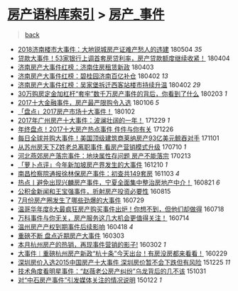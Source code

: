 [房产语料库索引](../../README.md)  > [房产_事件](房产_事件.md)
====
> [back](../README.md)

- [2018济南楼市大事件：大地锐城房产证难产愁人的违建](http://jkwz.applinzi.com/ittc/7099272617129411590.html#2018%E6%B5%8E%E5%8D%97%E6%A5%BC%E5%B8%82%E5%A4%A7%E4%BA%8B%E4%BB%B6%EF%BC%9A%E5%A4%A7%E5%9C%B0%E9%94%90%E5%9F%8E%E6%88%BF%E4%BA%A7%E8%AF%81%E9%9A%BE%E4%BA%A7%E6%84%81%E4%BA%BA%E7%9A%84%E8%BF%9D%E5%BB%BA) 180504 *35* 
- [贷款大事件！53家银行上调首套房贷利率，房产贷款额度继续收紧！](http://jkwz.applinzi.com/ittc/7088103588574528528.html#%E8%B4%B7%E6%AC%BE%E5%A4%A7%E4%BA%8B%E4%BB%B6%EF%BC%8153%E5%AE%B6%E9%93%B6%E8%A1%8C%E4%B8%8A%E8%B0%83%E9%A6%96%E5%A5%97%E6%88%BF%E8%B4%B7%E5%88%A9%E7%8E%87%EF%BC%8C%E6%88%BF%E4%BA%A7%E8%B4%B7%E6%AC%BE%E9%A2%9D%E5%BA%A6%E7%BB%A7%E7%BB%AD%E6%94%B6%E7%B4%A7%EF%BC%81) 180404  
- [济南房产大事件红榜：济南住房租赁新政](http://jkwz.applinzi.com/ittc/7087777593917178886.html#%E6%B5%8E%E5%8D%97%E6%88%BF%E4%BA%A7%E5%A4%A7%E4%BA%8B%E4%BB%B6%E7%BA%A2%E6%A6%9C%EF%BC%9A%E6%B5%8E%E5%8D%97%E4%BD%8F%E6%88%BF%E7%A7%9F%E8%B5%81%E6%96%B0%E6%94%BF) 180403  
- [济南房产大事件红榜：碧桂园济南百亿补仓](http://jkwz.applinzi.com/ittc/7087434079480054794.html#%E6%B5%8E%E5%8D%97%E6%88%BF%E4%BA%A7%E5%A4%A7%E4%BA%8B%E4%BB%B6%E7%BA%A2%E6%A6%9C%EF%BC%9A%E7%A2%A7%E6%A1%82%E5%9B%AD%E6%B5%8E%E5%8D%97%E7%99%BE%E4%BA%BF%E8%A1%A5%E4%BB%93) 180402 *13* 
- [济南房产大事件红榜：吴家堡拆迁西客站楼市持续升温](http://jkwz.applinzi.com/ittc/7087434064435086347.html#%E6%B5%8E%E5%8D%97%E6%88%BF%E4%BA%A7%E5%A4%A7%E4%BA%8B%E4%BB%B6%E7%BA%A2%E6%A6%9C%EF%BC%9A%E5%90%B4%E5%AE%B6%E5%A0%A1%E6%8B%86%E8%BF%81%E8%A5%BF%E5%AE%A2%E7%AB%99%E6%A5%BC%E5%B8%82%E6%8C%81%E7%BB%AD%E5%8D%87%E6%B8%A9) 180402 *29* 
- [30万购房定金加杠杆“套牢”数千万房产事件的背后，你看到了什么](http://jkwz.applinzi.com/ittc/7065830855623050251.html#30%E4%B8%87%E8%B4%AD%E6%88%BF%E5%AE%9A%E9%87%91%E5%8A%A0%E6%9D%A0%E6%9D%86%E2%80%9C%E5%A5%97%E7%89%A2%E2%80%9D%E6%95%B0%E5%8D%83%E4%B8%87%E6%88%BF%E4%BA%A7%E4%BA%8B%E4%BB%B6%E7%9A%84%E8%83%8C%E5%90%8E%EF%BC%8C%E4%BD%A0%E7%9C%8B%E5%88%B0%E4%BA%86%E4%BB%80%E4%B9%88) 180203 *1* 
- [2017十大金融事件，房产最严限购令入选](http://jkwz.applinzi.com/ittc/7055259434735895568.html#2017%E5%8D%81%E5%A4%A7%E9%87%91%E8%9E%8D%E4%BA%8B%E4%BB%B6%EF%BC%8C%E6%88%BF%E4%BA%A7%E6%9C%80%E4%B8%A5%E9%99%90%E8%B4%AD%E4%BB%A4%E5%85%A5%E9%80%89) 180106 *5* 
- [「盘点」2017房产市场十大事件！](http://jkwz.applinzi.com/ittc/7053917456689529866.html#%E3%80%8C%E7%9B%98%E7%82%B9%E3%80%8D2017%E6%88%BF%E4%BA%A7%E5%B8%82%E5%9C%BA%E5%8D%81%E5%A4%A7%E4%BA%8B%E4%BB%B6%EF%BC%81) 180102  
- [2017年广州房产十大事件：波澜壮阔的一年！](http://jkwz.applinzi.com/ittc/7052510250626712593.html#2017%E5%B9%B4%E5%B9%BF%E5%B7%9E%E6%88%BF%E4%BA%A7%E5%8D%81%E5%A4%A7%E4%BA%8B%E4%BB%B6%EF%BC%9A%E6%B3%A2%E6%BE%9C%E5%A3%AE%E9%98%94%E7%9A%84%E4%B8%80%E5%B9%B4%EF%BC%81) 171229 *1* 
- [年终盘点！2017十大房产热点事件 件件与你有关](http://jkwz.applinzi.com/ittc/7051427834701022224.html#%E5%B9%B4%E7%BB%88%E7%9B%98%E7%82%B9%EF%BC%812017%E5%8D%81%E5%A4%A7%E6%88%BF%E4%BA%A7%E7%83%AD%E7%82%B9%E4%BA%8B%E4%BB%B6+%E4%BB%B6%E4%BB%B6%E4%B8%8E%E4%BD%A0%E6%9C%89%E5%85%B3) 171226  
- [每日全球并购大事件！美国顶级建筑商莱纳房产93亿美元鲸吞对手](http://jkwz.applinzi.com/ittc/7030913797844370449.html#%E6%AF%8F%E6%97%A5%E5%85%A8%E7%90%83%E5%B9%B6%E8%B4%AD%E5%A4%A7%E4%BA%8B%E4%BB%B6%EF%BC%81%E7%BE%8E%E5%9B%BD%E9%A1%B6%E7%BA%A7%E5%BB%BA%E7%AD%91%E5%95%86%E8%8E%B1%E7%BA%B3%E6%88%BF%E4%BA%A793%E4%BA%BF%E7%BE%8E%E5%85%83%E9%B2%B8%E5%90%9E%E5%AF%B9%E6%89%8B) 171101  
- [从苏州房天下Z姓老总离职事件 看房产营销模式升级](http://jkwz.applinzi.com/ittc/6988586593114653701.html#%E4%BB%8E%E8%8B%8F%E5%B7%9E%E6%88%BF%E5%A4%A9%E4%B8%8BZ%E5%A7%93%E8%80%81%E6%80%BB%E7%A6%BB%E8%81%8C%E4%BA%8B%E4%BB%B6+%E7%9C%8B%E6%88%BF%E4%BA%A7%E8%90%A5%E9%94%80%E6%A8%A1%E5%BC%8F%E5%8D%87%E7%BA%A7) 170710 *1* 
- [河北燕郊房产落宗事件：地块属性存问题 房产不能落宗](http://jkwz.applinzi.com/ittc/6934082898767643652.html#%E6%B2%B3%E5%8C%97%E7%87%95%E9%83%8A%E6%88%BF%E4%BA%A7%E8%90%BD%E5%AE%97%E4%BA%8B%E4%BB%B6%EF%BC%9A%E5%9C%B0%E5%9D%97%E5%B1%9E%E6%80%A7%E5%AD%98%E9%97%AE%E9%A2%98+%E6%88%BF%E4%BA%A7%E4%B8%8D%E8%83%BD%E8%90%BD%E5%AE%97) 170213  
- [「萝卜点评」今年新加坡房产界发生的大事件](http://jkwz.applinzi.com/ittc/6910129810755290116.html#%E3%80%8C%E8%90%9D%E5%8D%9C%E7%82%B9%E8%AF%84%E3%80%8D%E4%BB%8A%E5%B9%B4%E6%96%B0%E5%8A%A0%E5%9D%A1%E6%88%BF%E4%BA%A7%E7%95%8C%E5%8F%91%E7%94%9F%E7%9A%84%E5%A4%A7%E4%BA%8B%E4%BB%B6) 161210 *1* 
- [南昌检察院通报徐林保房产事件：初查共149套房](http://jkwz.applinzi.com/ittc/6896337141876917253.html#%E5%8D%97%E6%98%8C%E6%A3%80%E5%AF%9F%E9%99%A2%E9%80%9A%E6%8A%A5%E5%BE%90%E6%9E%97%E4%BF%9D%E6%88%BF%E4%BA%A7%E4%BA%8B%E4%BB%B6%EF%BC%9A%E5%88%9D%E6%9F%A5%E5%85%B1149%E5%A5%97%E6%88%BF) 161103 *4* 
- [热点丨避免出现兴麟房产事件，宁夏全面集中整治房地产中介！](http://jkwz.applinzi.com/ittc/6868951734801662980.html#%E7%83%AD%E7%82%B9%E4%B8%A8%E9%81%BF%E5%85%8D%E5%87%BA%E7%8E%B0%E5%85%B4%E9%BA%9F%E6%88%BF%E4%BA%A7%E4%BA%8B%E4%BB%B6%EF%BC%8C%E5%AE%81%E5%A4%8F%E5%85%A8%E9%9D%A2%E9%9B%86%E4%B8%AD%E6%95%B4%E6%B2%BB%E6%88%BF%E5%9C%B0%E4%BA%A7%E4%B8%AD%E4%BB%8B%EF%BC%81) 160821 *6* 
- [公积金新闻和王宝强事件，折射房产投资必要性](http://jkwz.applinzi.com/ittc/6866558819601220613.html#%E5%85%AC%E7%A7%AF%E9%87%91%E6%96%B0%E9%97%BB%E5%92%8C%E7%8E%8B%E5%AE%9D%E5%BC%BA%E4%BA%8B%E4%BB%B6%EF%BC%8C%E6%8A%98%E5%B0%84%E6%88%BF%E4%BA%A7%E6%8A%95%E8%B5%84%E5%BF%85%E8%A6%81%E6%80%A7) 160815  
- [7月份房产圈发生了哪些劲爆的大事件](http://jkwz.applinzi.com/ittc/6860366787308422149.html#7%E6%9C%88%E4%BB%BD%E6%88%BF%E4%BA%A7%E5%9C%88%E5%8F%91%E7%94%9F%E4%BA%86%E5%93%AA%E4%BA%9B%E5%8A%B2%E7%88%86%E7%9A%84%E5%A4%A7%E4%BA%8B%E4%BB%B6) 160729  
- [温哥华年度8大最疯狂房产购买事件出炉！你想不到，但他们却做得](http://jkwz.applinzi.com/ittc/6856168287339283461.html#%E6%B8%A9%E5%93%A5%E5%8D%8E%E5%B9%B4%E5%BA%A68%E5%A4%A7%E6%9C%80%E7%96%AF%E7%8B%82%E6%88%BF%E4%BA%A7%E8%B4%AD%E4%B9%B0%E4%BA%8B%E4%BB%B6%E5%87%BA%E7%82%89%EF%BC%81%E4%BD%A0%E6%83%B3%E4%B8%8D%E5%88%B0%EF%BC%8C%E4%BD%86%E4%BB%96%E4%BB%AC%E5%8D%B4%E5%81%9A%E5%BE%97) 160718  
- [万科事件与你无关，房产服务这几大机会更值得关注！](http://jkwz.applinzi.com/ittc/6854650997527544837.html#%E4%B8%87%E7%A7%91%E4%BA%8B%E4%BB%B6%E4%B8%8E%E4%BD%A0%E6%97%A0%E5%85%B3%EF%BC%8C%E6%88%BF%E4%BA%A7%E6%9C%8D%E5%8A%A1%E8%BF%99%E5%87%A0%E5%A4%A7%E6%9C%BA%E4%BC%9A%E6%9B%B4%E5%80%BC%E5%BE%97%E5%85%B3%E6%B3%A8%EF%BC%81) 160714  
- [温州房产产权到期事件后续影响](http://jkwz.applinzi.com/ittc/6822392962046493700.html#%E6%B8%A9%E5%B7%9E%E6%88%BF%E4%BA%A7%E4%BA%A7%E6%9D%83%E5%88%B0%E6%9C%9F%E4%BA%8B%E4%BB%B6%E5%90%8E%E7%BB%AD%E5%BD%B1%E5%93%8D) 160418 *4* 
- [重磅不断 盘点近期房产大事件](http://jkwz.applinzi.com/ittc/6805406070927262724.html#%E9%87%8D%E7%A3%85%E4%B8%8D%E6%96%AD+%E7%9B%98%E7%82%B9%E8%BF%91%E6%9C%9F%E6%88%BF%E4%BA%A7%E5%A4%A7%E4%BA%8B%E4%BB%B6) 160303  
- [本月杭州房产的热销，再现事件营销的影子!](http://jkwz.applinzi.com/ittc/6804940375420568580.html#%E6%9C%AC%E6%9C%88%E6%9D%AD%E5%B7%9E%E6%88%BF%E4%BA%A7%E7%9A%84%E7%83%AD%E9%94%80%EF%BC%8C%E5%86%8D%E7%8E%B0%E4%BA%8B%E4%BB%B6%E8%90%A5%E9%94%80%E7%9A%84%E5%BD%B1%E5%AD%90%21) 160302 *1* 
- [大事件︱重磅杭州房产新政“杭十条”今天出台！有房没房都来看看！](http://jkwz.applinzi.com/ittc/6804363315664913413.html#%E5%A4%A7%E4%BA%8B%E4%BB%B6%EF%B8%B1%E9%87%8D%E7%A3%85%E6%9D%AD%E5%B7%9E%E6%88%BF%E4%BA%A7%E6%96%B0%E6%94%BF%E2%80%9C%E6%9D%AD%E5%8D%81%E6%9D%A1%E2%80%9D%E4%BB%8A%E5%A4%A9%E5%87%BA%E5%8F%B0%EF%BC%81%E6%9C%89%E6%88%BF%E6%B2%A1%E6%88%BF%E9%83%BD%E6%9D%A5%E7%9C%8B%E7%9C%8B%EF%BC%81) 160229  
- [深圳房价入选2015中国房产十大事件 深圳房价暂不会下跌但有风险](http://jkwz.applinzi.com/ittc/6779782382404240388.html#%E6%B7%B1%E5%9C%B3%E6%88%BF%E4%BB%B7%E5%85%A5%E9%80%892015%E4%B8%AD%E5%9B%BD%E6%88%BF%E4%BA%A7%E5%8D%81%E5%A4%A7%E4%BA%8B%E4%BB%B6+%E6%B7%B1%E5%9C%B3%E6%88%BF%E4%BB%B7%E6%9A%82%E4%B8%8D%E4%BC%9A%E4%B8%8B%E8%B7%8C%E4%BD%86%E6%9C%89%E9%A3%8E%E9%99%A9) 151225 *11* 
- [技术角度看明星事件：“赵薇老公房产纠纷”乌龙背后的几不该](http://jkwz.applinzi.com/ittc/6759382254875689989.html#%E6%8A%80%E6%9C%AF%E8%A7%92%E5%BA%A6%E7%9C%8B%E6%98%8E%E6%98%9F%E4%BA%8B%E4%BB%B6%EF%BC%9A%E2%80%9C%E8%B5%B5%E8%96%87%E8%80%81%E5%85%AC%E6%88%BF%E4%BA%A7%E7%BA%A0%E7%BA%B7%E2%80%9D%E4%B9%8C%E9%BE%99%E8%83%8C%E5%90%8E%E7%9A%84%E5%87%A0%E4%B8%8D%E8%AF%A5) 151031  
- [对“中石房产事件”引发媒体关注的情况说明](http://jkwz.applinzi.com/ittc/547650611389218847.html#%E5%AF%B9%E2%80%9C%E4%B8%AD%E7%9F%B3%E6%88%BF%E4%BA%A7%E4%BA%8B%E4%BB%B6%E2%80%9D%E5%BC%95%E5%8F%91%E5%AA%92%E4%BD%93%E5%85%B3%E6%B3%A8%E7%9A%84%E6%83%85%E5%86%B5%E8%AF%B4%E6%98%8E) 150122 *1* 
